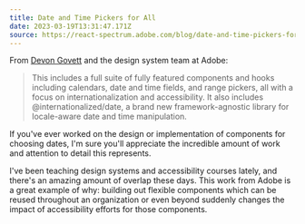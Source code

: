 ```yaml
---
title: Date and Time Pickers for All
date: 2023-03-19T13:31:47.171Z
source: https://react-spectrum.adobe.com/blog/date-and-time-pickers-for-all.html
---
```

From [Devon Govett](https://twitter.com/devongovett) and the design system team at Adobe:

> This includes a full suite of fully featured components and hooks including calendars, date and time fields, and range pickers, all with a focus on internationalization and accessibility. It also includes @internationalized/date, a brand new framework-agnostic library for locale-aware date and time manipulation.

If you've ever worked on the design or implementation of components for choosing dates, I'm sure you'll appreciate the incredible amount of work and attention to detail this represents.

I've been teaching design systems and accessibility courses lately, and there's an amazing amount of overlap these days. This work from Adobe is a great example of why: building out flexible components which can be reused throughout an organization or even beyond suddenly changes the impact of accessibility efforts for those components.